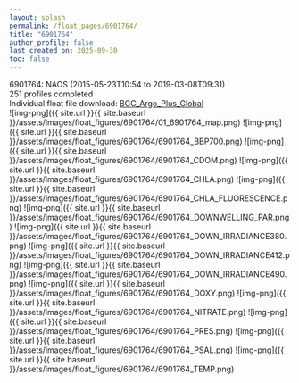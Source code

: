 ```yaml
---
layout: splash
permalink: /float_pages/6901764/
title: "6901764"
author_profile: false
last_created_on: 2025-09-30
toc: false
---
```

 
6901764: NAOS (2015-05-23T10:54 to 2019-03-08T09:31)\
251 profiles completed\
Individual float file download: [BGC_Argo_Plus_Global](https://ftp.soest.hawaii.edu/bgc_argo_plus/Individual_Floats/outliers_removed/6901764_Sprof_processed.nc)\
![img-png]({{ site.url }}{{ site.baseurl }}/assets/images/float_figures/6901764/01_6901764_map.png)
![img-png]({{ site.url }}{{ site.baseurl }}/assets/images/float_figures/6901764/6901764_BBP700.png)
![img-png]({{ site.url }}{{ site.baseurl }}/assets/images/float_figures/6901764/6901764_CDOM.png)
![img-png]({{ site.url }}{{ site.baseurl }}/assets/images/float_figures/6901764/6901764_CHLA.png)
![img-png]({{ site.url }}{{ site.baseurl }}/assets/images/float_figures/6901764/6901764_CHLA_FLUORESCENCE.png)
![img-png]({{ site.url }}{{ site.baseurl }}/assets/images/float_figures/6901764/6901764_DOWNWELLING_PAR.png)
![img-png]({{ site.url }}{{ site.baseurl }}/assets/images/float_figures/6901764/6901764_DOWN_IRRADIANCE380.png)
![img-png]({{ site.url }}{{ site.baseurl }}/assets/images/float_figures/6901764/6901764_DOWN_IRRADIANCE412.png)
![img-png]({{ site.url }}{{ site.baseurl }}/assets/images/float_figures/6901764/6901764_DOWN_IRRADIANCE490.png)
![img-png]({{ site.url }}{{ site.baseurl }}/assets/images/float_figures/6901764/6901764_DOXY.png)
![img-png]({{ site.url }}{{ site.baseurl }}/assets/images/float_figures/6901764/6901764_NITRATE.png)
![img-png]({{ site.url }}{{ site.baseurl }}/assets/images/float_figures/6901764/6901764_PRES.png)
![img-png]({{ site.url }}{{ site.baseurl }}/assets/images/float_figures/6901764/6901764_PSAL.png)
![img-png]({{ site.url }}{{ site.baseurl }}/assets/images/float_figures/6901764/6901764_TEMP.png)
